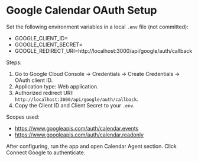 # Google Calendar OAuth Setup

Set the following environment variables in a local `.env` file (not committed):

- GOOGLE_CLIENT_ID=
- GOOGLE_CLIENT_SECRET=
- GOOGLE_REDIRECT_URI=http://localhost:3000/api/google/auth/callback

Steps:
1. Go to Google Cloud Console → Credentials → Create Credentials → OAuth client ID.
2. Application type: Web application.
3. Authorized redirect URI: `http://localhost:3000/api/google/auth/callback`.
4. Copy the Client ID and Client Secret to your `.env`.

Scopes used:
- https://www.googleapis.com/auth/calendar.events
- https://www.googleapis.com/auth/calendar.readonly

After configuring, run the app and open Calendar Agent section. Click Connect Google to authenticate.
